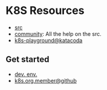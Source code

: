 # K8S Resources

* [src](https://github.com/kubernetes/kubernetes)
* [community](https://github.com/kubernetes/community): All the help on the src.
* [k8s-playground@katacoda](https://www.katacoda.com/courses/kubernetes/playground)

## Get started

* [dev. env.](https://github.com/kubernetes/community/blob/master/contributors/devel/development.md)
* [k8s.org.member@github](https://github.com/kubernetes/community/blob/master/community-membership.md#member)
